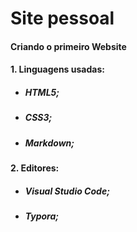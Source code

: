 # Site pessoal

#### Criando o primeiro Website 

#### 1. Linguagens usadas:

- ##### HTML5;

- ##### CSS3;

- ##### Markdown;

  

#### 2. Editores:

- ##### Visual Studio Code;

- ##### Typora;

